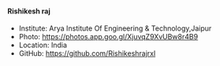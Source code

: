 #### Rishikesh raj

- Institute: Arya Institute Of Engineering & Technology,Jaipur
- Photo: https://photos.app.goo.gl/XjuvqZ9XvUBw8r4B9
- Location: India
- GitHub: https://github.com/Rishikeshrajrxl
